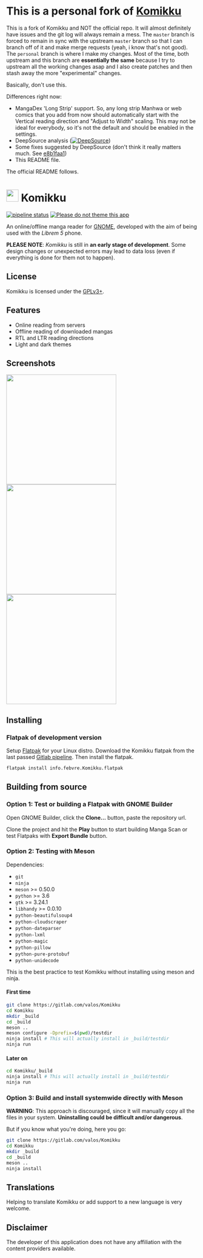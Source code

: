 # This is a personal fork of [Komikku](https://www.gitlab.com/valos/Komikku)

This is a fork of Komikku and NOT the official repo. It will almost definitely have issues and the git log will always remain a mess. The `master` branch is forced to remain in sync with the upstream `master` branch so that I can branch off of it and make merge requests (yeah, i know that's not good). The `personal` branch is where I make my changes. Most of the time, both upstream and this branch are **essentially the same** because I try to upstream all the working changes asap and I also create patches and then stash away the more "experimental" changes.

Basically, don't use this.

Differences right now:

* MangaDex 'Long Strip' support. So, any long strip Manhwa or web comics that you add from now should automatically start with the Vertical reading direction and "Adjust to Width" scaling. This may not be ideal for everybody, so it's not the default and should be enabled in the settings.
* DeepSource analysis ([![DeepSource](https://static.deepsource.io/deepsource-badge-light-mini.svg)](https://deepsource.io/gl/lastweakness/Komikku/?ref=repository-badge))
* Some fixes suggested by DeepSource (don't think it really matters much. See [e8b1faa1](https://gitlab.com/lastweakness/Komikku/-/commit/e8b1faa1068bd605a42a72c9afefc1fee7c77402))
* This README file.

The official README follows.

# <img height="32" src="data/icons/info.febvre.Komikku.svg" /> Komikku

[![pipeline status](https://gitlab.com/lastweakness/Komikku/badges/personal/pipeline.svg)](https://gitlab.com/lastweakness/Komikku/commits/personal)
[![Please do not theme this app](https://stopthemingmy.app/badge.svg)](https://stopthemingmy.app)

An online/offline manga reader for [GNOME](https://www.gnome.org), developed with the aim of being used with the *Librem 5* phone.

**PLEASE NOTE**: *Komikku* is still in **an early stage of development**. Some design changes or unexpected errors may lead to data loss (even if everything is done for them not to happen).

## License

Komikku is licensed under the [GPLv3+](https://www.gnu.org/licenses/gpl-3.0.html).

## Features

* Online reading from servers
* Offline reading of downloaded mangas
* RTL and LTR reading directions
* Light and dark themes

## Screenshots

<img src="screenshots/main-window.png" width="290">
<img src="screenshots/add-servers.png" width="290">
<img src="screenshots/preferences.png" width="290">

## Installing

### Flatpak of development version

Setup [Flatpak](https://www.flatpak.org/setup/) for your Linux distro. Download the Komikku flatpak from the last passed [Gitlab pipeline](https://gitlab.com/valos/Komikku/pipelines). Then install the flatpak.

```bash
flatpak install info.febvre.Komikku.flatpak
```

## Building from source

### Option 1: Test or building a Flatpak with GNOME Builder

Open GNOME Builder, click the **Clone...** button, paste the repository url.

Clone the project and hit the **Play** button to start building Manga Scan or test Flatpaks with **Export Bundle** button.

### Option 2: Testing with Meson

Dependencies:

* `git`
* `ninja`
* `meson` >= 0.50.0
* `python` >= 3.6
* `gtk` >= 3.24.1
* `libhandy` >= 0.0.10
* `python-beautifulsoup4`
* `python-cloudscraper`
* `python-dateparser`
* `python-lxml`
* `python-magic`
* `python-pillow`
* `python-pure-protobuf`
* `python-unidecode`

This is the best practice to test Komikku without installing using meson and ninja.

#### First time

```bash
git clone https://gitlab.com/valos/Komikku
cd Komikku
mkdir _build
cd _build
meson ..
meson configure -Dprefix=$(pwd)/testdir
ninja install # This will actually install in _build/testdir
ninja run
```

#### Later on

```bash
cd Komikku/_build
ninja install # This will actually install in _build/testdir
ninja run
```

### Option 3: Build and install systemwide directly with Meson

**WARNING**: This approach is discouraged, since it will manually copy all the files in your system. **Uninstalling could be difficult and/or dangerous**.

But if you know what you're doing, here you go:

```bash
git clone https://gitlab.com/valos/Komikku
cd Komikku
mkdir _build
cd _build
meson ..
ninja install
```

## Translations

Helping to translate Komikku or add support to a new language is very welcome.

## Disclaimer

The developer of this application does not have any affiliation with the content providers available.
